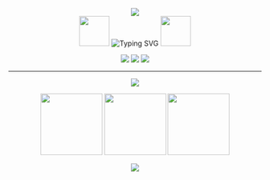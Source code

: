 <p align="center">
  <!-- Hero Banner -->
  <img src="https://capsule-render.vercel.app/api?type=waving&height=200&color=0:E76F51,50:A68A79,100:00B4A0&text=✨+Zǐjié+Cài+✨&fontColor=F5F0E6&fontAlign=50&fontAlignY=35&fontSize=44&animation=twinkling&desc=AI+Engineer+•+Researcher+•+Creator&descAlign=50&descAlignY=55&descSize=21&descColor=F5F0E6" />
<br>

   <!-- Left Animated Icon -->
  <img src="https://media1.giphy.com/media/v1.Y2lkPTc5MGI3NjExZHlqeG9hNDRzaWM5MTRobHF5YW42ajh0aGQxcXI3ZzJpdHAzeGpndyZlcD12MV9pbnRlcm5hbF9naWZfYnlfaWQmY3Q9cw/QssGEmpkyEOhBCb7e1/giphy.gif" width="60px" />

  <!-- Typing Animation -->
  <img src="https://readme-typing-svg.demolab.com?font=Fira+Code&weight=500&size=22&duration=3000&pause=1000&color=00B4A0&center=true&vCenter=true&width=500&lines=Building+AI+things+that+matter;Always+learning+%26+creating;Turning+ideas+into+reality" alt="Typing SVG" />

  <!-- Right Animated Icon -->
  <img src="https://media0.giphy.com/media/v1.Y2lkPTc5MGI3NjExcDhlOWp2bXJscWY2a3E0bTJhNGFwaG0zY21ubnRoYzh2cmptdGY3eiZlcD12MV9pbnRlcm5hbF9naWZfYnlfaWQmY3Q9cw/IdyAQJVN2kVPNUrojM/giphy.gif" width="60px" />
  
</p>


<p align="center">
  <!-- Social Links -->
  <a href="http://zijiecai.com"><img src="https://img.shields.io/badge/Portfolio-00B4A0?style=for-the-badge&logo=vercel&logoColor=white" /></a>
  <a href="https://www.linkedin.com/in/zai28"><img src="https://img.shields.io/badge/LinkedIn-E76F51?style=for-the-badge&logo=linkedin&logoColor=white" /></a>
  <a href="https://github.com/zijie-cai"><img src="https://img.shields.io/badge/GitHub-A68A79?style=for-the-badge&logo=github&logoColor=white" /></a>
</p>

---


<p align="center">
  <img src="https://skillicons.dev/icons?i=python,pytorch,react,nodejs,aws,mongodb,postgresql,docker,firebase&theme=dark" />
</p>


<p align="center">
  <!-- Stats row -->
  <img height="123" src="https://github-readme-stats-jade-two-14.vercel.app/api?username=zijie-cai&show_icons=true&count_private=true&hide_border=true&border_radius=12&bg_color=1B1A17&title_color=00B4A0&icon_color=E76F51&text_color=F5F0E6" />
  <img height="123" src="https://github-readme-stats-jade-two-14.vercel.app/api/top-langs/?username=zijie-cai&layout=compact&hide_border=true&border_radius=12&bg_color=1B1A17&title_color=A68A79&text_color=F5F0E6" />
  <img height="123" src="https://github-readme-streak-stats-dusky-six.vercel.app?user=zijie-cai&hide_border=true&border_radius=12&background=1B1A17&ring=00B4A0&fire=E76F51&currStreakLabel=00B4A0&currStreakNum=F5F0E6&sideNums=F5F0E6&sideLabels=A68A79&dates=F5F0E6" />
</p>


<p align="center">
  <!-- Footer Wave -->
  <img src="https://capsule-render.vercel.app/api?type=waving&height=100&section=footer&color=0:00B4A0,50:A68A79,100:E76F51" />
</p>

